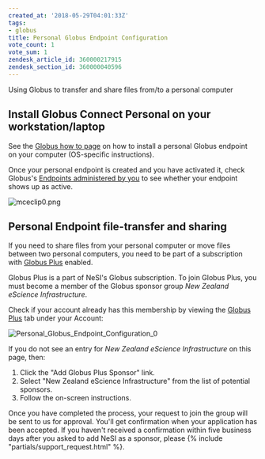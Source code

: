 ```yaml
---
created_at: '2018-05-29T04:01:33Z'
tags: 
- globus
title: Personal Globus Endpoint Configuration
vote_count: 1
vote_sum: 1
zendesk_article_id: 360000217915
zendesk_section_id: 360000040596
---
```


Using Globus to transfer and share files from/to a personal computer

## Install Globus Connect Personal on your workstation/laptop

See the [Globus how to page](https://docs.globus.org/how-to/) on how to
install a personal Globus endpoint on your computer (OS-specific
instructions).

Once your personal endpoint is created and you have activated it, check
Globus's [Endpoints administered by you](https://app.globus.org/endpoints?scope=administered-by-me) to see
whether your endpoint shows up as active.

![mceclip0.png](Personal_Globus_Endpoint_Configuration.png)

## Personal Endpoint file-transfer and sharing

If you need to share files from your personal computer or move files
between two personal computers, you need to be part of a subscription
with [Globus Plus](https://www.globus.org/subscriptions) enabled.

Globus Plus is a part of NeSI's Globus subscription. To join Globus
Plus, you must become a member of the Globus sponsor group *New Zealand
eScience Infrastructure*.

Check if your account already has this membership by viewing the
[Globus Plus](https://app.globus.org/account/plus) tab under your Account:

![Personal_Globus_Endpoint_Configuration_0](Personal_Globus_Endpoint_Configuration_0.png)

If you do not see an entry for *New Zealand eScience Infrastructure* on
this page, then:

1. Click the "Add Globus Plus Sponsor" link.
2. Select "New Zealand eScience Infrastructure" from the list of
    potential sponsors.
3. Follow the on-screen instructions.

Once you have completed the process, your request to join the group will
be sent to us for approval. You'll get confirmation when your
application has been accepted. If you haven't received a confirmation
within five business days after you asked to add NeSI as a sponsor,
please {% include "partials/support_request.html" %}.
